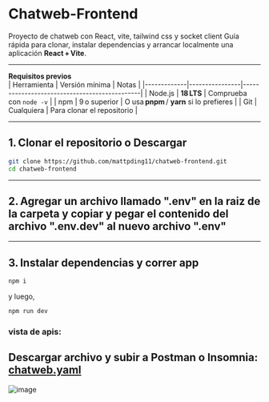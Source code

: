 # Chatweb-Frontend

Proyecto de chatweb con React, vite, tailwind css y socket client
Guía rápida para clonar, instalar dependencias y arrancar localmente una aplicación **React + Vite**.

---

**Requisitos previos**  
| Herramienta | Versión mínima | Notas                                        |
|-------------|----------------|----------------------------------------------|
| Node.js     | **18 LTS**     | Comprueba con `node -v`                      |
| npm         | 9 o superior   | O usa **pnpm** / **yarn** si lo prefieres    |
| Git         | Cualquiera     | Para clonar el repositorio                   |

---

## 1. Clonar el repositorio o Descargar

```bash
git clone https://github.com/mattpding11/chatweb-frontend.git
cd chatweb-frontend
```

---

## 2. Agregar un archivo llamado ".env" en la raiz de la carpeta y copiar y pegar el contenido del archivo ".env.dev" al nuevo archivo ".env"

---

## 3. Instalar dependencias y correr app
```bash
npm i
```
y luego,
```bash
npm run dev
```

### vista de apis:
## Descargar archivo y subir a Postman o Insomnia: [chatweb.yaml](https://gist.githubusercontent.com/mattpding11/4d525363985d6c5608fa4ba6dc548635/raw/9699de8a26a508e9b3c67f3a6a184dedb21decb8/chatweb.yaml)
![image](https://github.com/user-attachments/assets/f38737e4-9dde-43ac-bb63-79f65e61be84)

